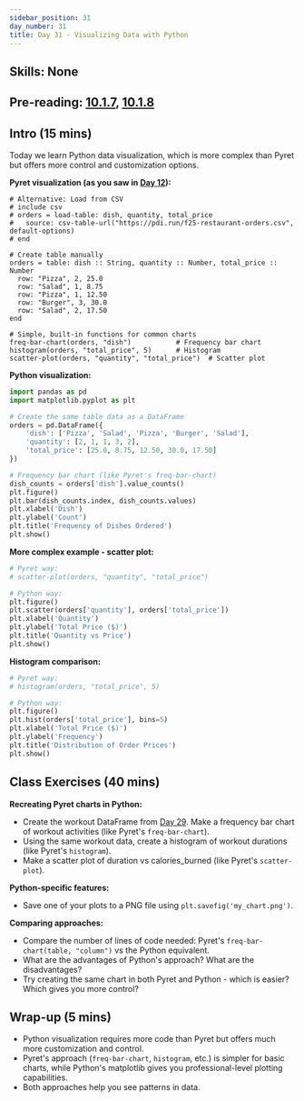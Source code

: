 ```yaml
---
sidebar_position: 31
day_number: 31
title: Day 31 - Visualizing Data with Python
---
```


## Skills: None

## Pre-reading: [10.1.7]({{DCIC_DOMAIN}}/python-tables-Pandas.html#(part._.Plotting_.Data)), [10.1.8]({{DCIC_DOMAIN}}/python-tables-Pandas.html#(part._.Takeaways))

## Intro (15 mins)
Today we learn Python data visualization, which is more complex than Pyret but offers more control and customization options.

**Pyret visualization (as you saw in [Day 12](/days/12)):**
```pyret
# Alternative: Load from CSV
# include csv
# orders = load-table: dish, quantity, total_price
#   source: csv-table-url("https://pdi.run/f25-restaurant-orders.csv", default-options)
# end

# Create table manually
orders = table: dish :: String, quantity :: Number, total_price :: Number
  row: "Pizza", 2, 25.0
  row: "Salad", 1, 8.75
  row: "Pizza", 1, 12.50
  row: "Burger", 3, 30.0
  row: "Salad", 2, 17.50
end

# Simple, built-in functions for common charts
freq-bar-chart(orders, "dish")           # Frequency bar chart
histogram(orders, "total_price", 5)      # Histogram
scatter-plot(orders, "quantity", "total_price")  # Scatter plot
```

**Python visualization:**
```python
import pandas as pd
import matplotlib.pyplot as plt

# Create the same table data as a DataFrame
orders = pd.DataFrame({
    'dish': ['Pizza', 'Salad', 'Pizza', 'Burger', 'Salad'],
    'quantity': [2, 1, 1, 3, 2],
    'total_price': [25.0, 8.75, 12.50, 30.0, 17.50]
})

# Frequency bar chart (like Pyret's freq-bar-chart)
dish_counts = orders['dish'].value_counts()
plt.figure()
plt.bar(dish_counts.index, dish_counts.values)
plt.xlabel('Dish')
plt.ylabel('Count')
plt.title('Frequency of Dishes Ordered')
plt.show()
```

**More complex example - scatter plot:**
```python
# Pyret way:
# scatter-plot(orders, "quantity", "total_price")

# Python way:
plt.figure()
plt.scatter(orders['quantity'], orders['total_price'])
plt.xlabel('Quantity')
plt.ylabel('Total Price ($)')
plt.title('Quantity vs Price')
plt.show()
```

**Histogram comparison:**
```python
# Pyret way:
# histogram(orders, "total_price", 5)

# Python way:
plt.figure()
plt.hist(orders['total_price'], bins=5)
plt.xlabel('Total Price ($)')
plt.ylabel('Frequency')
plt.title('Distribution of Order Prices')
plt.show()
```

## Class Exercises (40 mins)
**Recreating Pyret charts in Python:**
- Create the workout DataFrame from [Day 29](/days/29). Make a frequency bar chart of workout activities (like Pyret's `freq-bar-chart`).
- Using the same workout data, create a histogram of workout durations (like Pyret's `histogram`).
- Make a scatter plot of duration vs calories_burned (like Pyret's `scatter-plot`).

**Python-specific features:**
- Save one of your plots to a PNG file using `plt.savefig('my_chart.png')`.

**Comparing approaches:**
- Compare the number of lines of code needed: Pyret's `freq-bar-chart(table, "column")` vs the Python equivalent.
- What are the advantages of Python's approach? What are the disadvantages?
- Try creating the same chart in both Pyret and Python - which is easier? Which gives you more control?

## Wrap-up (5 mins)
- Python visualization requires more code than Pyret but offers much more customization and control.
- Pyret's approach (`freq-bar-chart`, `histogram`, etc.) is simpler for basic charts, while Python's matplotlib gives you professional-level plotting capabilities.
- Both approaches help you see patterns in data.
